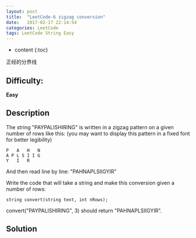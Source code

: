 ```yaml
---
layout: post
title:  "LeetCode-6 zigzag conversion"
date:   2017-02-17 22:14:54
categories: LeetCode
tags: LeetCode String Easy
---
```


* content
{:toc}

正经的分界线





## Difficulty:

**Easy**

## Description
The string "PAYPALISHIRING" is written in a zigzag pattern on a given number of rows like this: (you may want to display this pattern in a fixed font for better legibility) 
```
P   A   H   N
A P L S I I G
Y   I   R
```
And then read line by line: "PAHNAPLSIIGYIR"

Write the code that will take a string and make this conversion given a number of rows:

```
string convert(string text, int nRows);
```
convert("PAYPALISHIRING", 3) should return "PAHNAPLSIIGYIR".

## Solution
```

```